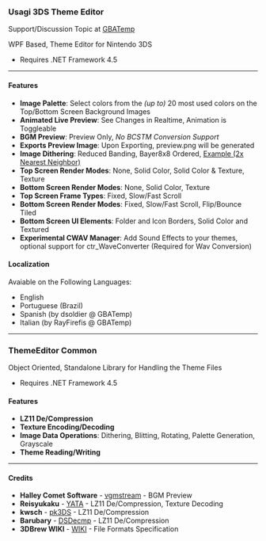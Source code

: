 ### Usagi 3DS Theme Editor

Support/Discussion Topic at [GBATemp](https://gbatemp.net/threads/412233/)

WPF Based, Theme Editor for Nintendo 3DS
- Requires .NET Framework 4.5

---
#### Features

* **Image Palette**: Select colors from the *(up to)* 20 most used colors on the Top/Bottom Screen Background Images
* **Animated Live Preview**: See Changes in Realtime, Animation is Toggleable
* **BGM Preview**: Preview Only, *No BCSTM Conversion Support*
* **Exports Preview Image**: Upon Exporting, preview.png will be generated
* **Image Dithering**: Reduced Banding, Bayer8x8 Ordered, [Example (2x Nearest Neighbor)][DITHERING]
* **Top Screen Render Modes**: None, Solid Color, Solid Color & Texture, Texture
* **Bottom Screen Render Modes**: None, Solid Color, Texture
* **Top Screen Frame Types**: Fixed, Slow/Fast Scroll
* **Bottom Screen Render Modes**: Fixed, Slow/Fast Scroll, Flip/Bounce Tiled
* **Bottom Screen UI Elements**: Folder and Icon Borders, Solid Color and Textured
* **Experimental CWAV Manager**: Add Sound Effects to your themes, optional support for ctr_WaveConverter (Required for Wav Conversion)

#### Localization

Avaiable on the Following Languages:

* English
* Portuguese (Brazil)
* Spanish (by dsoldier @ GBATemp)
* Italian (by RayFirefis @ GBATemp)

---
### ThemeEditor Common

Object Oriented, Standalone Library for Handling the Theme Files
- Requires .NET Framework 4.5

#### Features

* **LZ11 De/Compression**
* **Texture Encoding/Decoding**
* **Image Data Operations**: Dithering, Blitting, Rotating, Palette Generation, Grayscale
* **Theme Reading/Writing**

---
#### Credits

* **Halley Comet Software** - [vgmstream] - BGM Preview
* **Reisyukaku** - [YATA] - LZ11 De/Compression, Texture Decoding
* **kwsch** - [pk3DS] - LZ11 De/Compression
* **Barubary** - [DSDecmp] - LZ11 De/Compression
* **3DBrew WIKI** - [WIKI] - File Formats Specification

[vgmstream]:https://www.hcs64.com/vgmstream.html
[DSDecmp]:https://github.com/Barubary/dsdecmp/tree/master/CSharp/DSDecmp
[pk3DS]:https://github.com/kwsch/pk3DS/blob/master/pk3DS/3DS/LZSS.cs
[YATA]:https://github.com/Reisyukaku/YATA
[WIKI]:https://www.3dbrew.org/wiki/
[DITHERING]:http://i.imgur.com/W6wcvhS.png